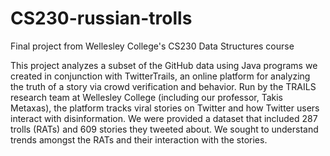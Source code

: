 # CS230-russian-trolls
Final project from Wellesley College's CS230 Data Structures course

This project analyzes a subset of the GitHub data using Java programs we created in conjunction with TwitterTrails, an online platform for analyzing the truth of a story via crowd verification and behavior. Run by the TRAILS research team at Wellesley College (including our professor, Takis Metaxas), the platform tracks viral stories on Twitter and how Twitter users interact with disinformation. We were provided a dataset that included 287 trolls (RATs) and 609 stories they tweeted about. We sought to understand trends amongst the RATs and their interaction with the stories. 
